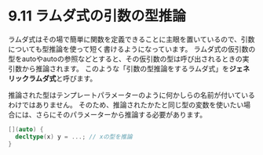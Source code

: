 # 9.11 ラムダ式の引数の型推論
ラムダ式はその場で簡単に関数を定義できることに主眼を置いているので、引数についても型推論を使って短く書けるようになっています。
ラムダ式の仮引数の型をautoやautoの参照などとすると、その仮引数の型は呼び出されるときの実引数から推論されます。
このような「引数の型推論をするラムダ式」を**ジェネリックラムダ式**と呼びます。

推論された型はテンプレートパラメーターのように何かしらの名前が付いているわけではありません。
そのため、推論されたかたと同じ型の変数を使いたい場合には、さらにそのパラメーターから推論する必要があります。
```C++
[](auto) {
  decltype(x) y = ...; // xの型を推論
}
```
